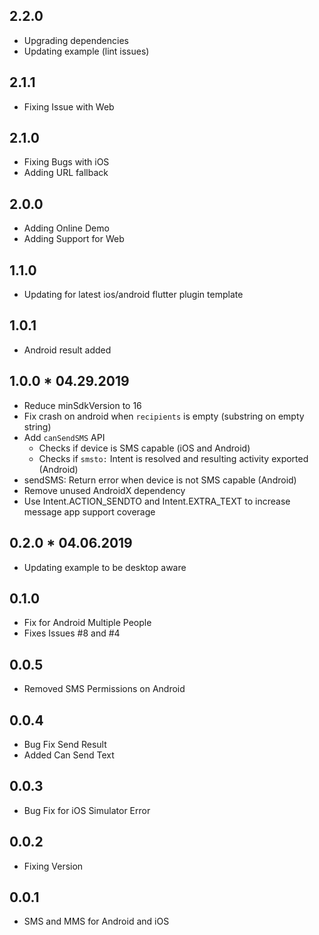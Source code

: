 ## 2.2.0

* Upgrading dependencies
* Updating example (lint issues)

## 2.1.1

* Fixing Issue with Web

## 2.1.0

* Fixing Bugs with iOS
* Adding URL fallback

## 2.0.0

* Adding Online Demo
* Adding Support for Web

## 1.1.0

* Updating for latest ios/android flutter plugin template

## 1.0.1

* Android result added

## 1.0.0 * 04.29.2019

* Reduce minSdkVersion to 16
* Fix crash on android when `recipients` is empty (substring on empty string)
* Add `canSendSMS` API
  - Checks if device is SMS capable (iOS and Android)
  - Checks if `smsto:` Intent is resolved and resulting activity exported (Android)
* sendSMS: Return error when device is not SMS capable (Android)
* Remove unused AndroidX dependency
* Use Intent.ACTION_SENDTO and Intent.EXTRA_TEXT to increase message app support coverage

## 0.2.0 * 04.06.2019

* Updating example to be desktop aware

## 0.1.0

* Fix for Android Multiple People
* Fixes Issues #8 and #4

## 0.0.5

* Removed SMS Permissions on Android

## 0.0.4

* Bug Fix Send Result
* Added Can Send Text

## 0.0.3

* Bug Fix for iOS Simulator Error

## 0.0.2

* Fixing Version

## 0.0.1

* SMS and MMS for Android and iOS
